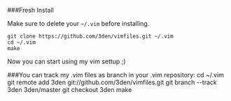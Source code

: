 ###Fresh Install

Make sure to delete your `~/.vim` before installing.

    git clone https://github.com/3den/vimfiles.git ~/.vim
    cd ~/.vim
    make

Now you can start using my vim settup ;)

###You can track my .vim files as branch in your .vim repository:
	cd ~/.vim
	git remote add 3den git://github.com/3den/vimfiles.git
	git branch --track 3den 3den/master
	git checkout 3den
  make
